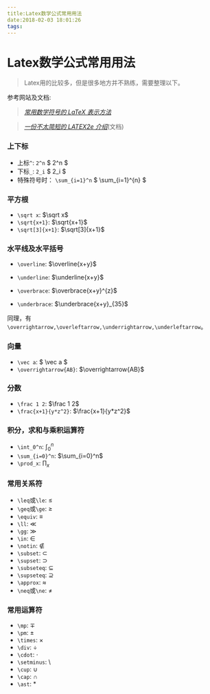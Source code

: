 ```yaml
---
title:Latex数学公式常用用法
date:2018-02-03 18:01:26
tags:
---
```


# Latex数学公式常用用法

> Latex用的比较多，但是很多地方并不熟练，需要整理以下。

<!--more-->

参考网站及文档:

> [_常用数学符号的 LaTeX 表示方法_](http://mohu.org/info/symbols/symbols.htm)

> [_一份不太简短的 LATEX2e 介绍_](http://www.mohu.org/info/lshort-cn.pdf)(文档)

### 上下标

* 上标`^`:	`2^n` $ 2^n $
* 下标`_`:  `2_i` $ 2_i $
* 特殊符号时：  `\sum_{i=1}^n` $ \sum_{i=1}^{n} $

### 平方根

* `\sqrt x`: $\sqrt x$ 
* `\sqrt{x+1}`: $\sqrt{x+1}$
* `\sqrt[3]{x+1}`: $\sqrt[3]{x+1}$

### 水平线及水平括号

* `\overline`: $\overline{x+y}$
* `\underline`: $\underline{x+y}$

* `\overbrace`: $\overbrace{x+y}^{z}$
* `\underbrace`: $\underbrace{x+y}_{35}$

同理，有`\overrightarrow,\overleftarrow,\underrightarrow,\underleftarrow`。

### 向量

* `\vec a`: $ \vec a $
* `\overrightarrow{AB}`: $\overrightarrow{AB}$

### 分数

* `\frac 1 2`: $\frac 1 2$
* `\frac{x+1}{y*z^2}`: $\frac{x+1}{y*z^2}$

### 积分，求和与乘积运算符

* `\int_0^n`: $\int_0^n$
* `\sum_{i=0}^n`: $\sum_{i=0}^n$
* `\prod_x`: $\prod_x$ 

### 常用关系符

* `\leq`或`\le`: $\leq$
* `\geq`或`\ge`: $\ge$
* `\equiv`: $\equiv$
* `\ll`: $\ll$
* `\gg`: $\gg$
* `\in`: $\in$
* `\notin`: $\notin$
* `\subset`: $\subset$
* `\supset`: $\supset$
* `\subseteq`: $\subseteq$
* `\supseteq`: $\supseteq$
* `\approx`: $\approx$
* `\neq`或`\ne`: $\ne$

### 常用运算符

* `\mp`: $\mp$
* `\pm`: $\pm$
* `\times`: $\times$
* `\div`: $\div$
* `\cdot`: $\cdot$
* `\setminus`: $\setminus$ 
* `\cup`: $\cup$
* `\cap`: $\cap$
* `\ast`: $\ast$